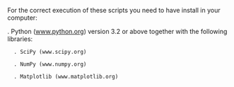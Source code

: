 For the correct execution of these scripts you need to have install in your computer:

. Python (www.python.org) version 3.2 or above together with the following libraries:

      . SciPy (www.scipy.org)

      . NumPy (www.numpy.org)

      . Matplotlib (www.matplotlib.org)
